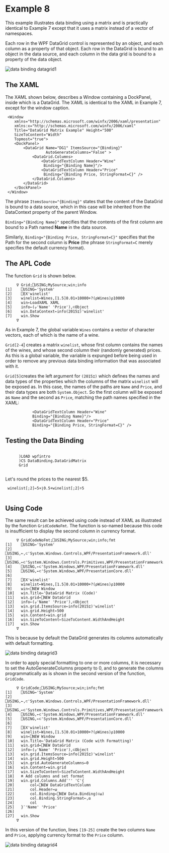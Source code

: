 # Example 8

This example illustrates data binding using a matrix and is practically identical to Example 7 except that it uses a matrix instead of a vector of namespaces.

Each row in the WPF DataGrid control is represented by an object, and each column as a property of that object. Each row in the DataGrid is bound to an object in the data source, and each column in the data grid is bound to a property of the data object.

![data binding datagrid1](../img/data-binding-datagrid1.png)

## The XAML

The XAML shown below,  describes a Window containing a DockPanel, inside which is a DataGrid. The XAML is identical to the XAML in Example 7, except for the window caption.
```apl
 <Window
    xmlns="http://schemas.microsoft.com/winfx/2006/xaml/presentation"
    xmlns:x="http://schemas.microsoft.com/winfx/2006/xaml"
    Title="DataGrid Matrix Example" Height="500"
    SizeToContent="Width"
    Topmost="true">
    <DockPanel>
        <DataGrid Name="DG1" ItemsSource="{Binding}"
                  AutoGenerateColumns="False" >
            <DataGrid.Columns>
                <DataGridTextColumn Header="Wine"
                 Binding="{Binding Name}"/>
                <DataGridTextColumn Header="Price"
                 Binding="{Binding Price, StringFormat=C}" />
            </DataGrid.Columns>
        </DataGrid>
    </DockPanel>
 </Window>

```

The phrase `ItemsSource="{Binding}"` states that the content of the DataGrid is bound to a data source, which in this case will be inherited from the DataContext property of the parent Window.

`Binding="{Binding Name}"` specifies that the contents of the first column are bound to a Path named **Name** in the data source.

Similarly, `Binding="{Binding Price, StringFormat=C}"` specifies that the Path for the second column is **Price** (the phrase `StringFormat=C` merely specifies the default currency format).

## The APL Code

The function `Grid` is shown below.
```apl
     ∇ Grid;⎕USING;MySource;win;info
[1]    ⎕USING←'System'
[2]    ⎕EX'winelist'
[3]    winelist←Wines,[1.5]0.01×10000+?(⍴Wines)⍴10000
[4]    win←LoadXAML XAML
[5]    info←(⍪'Name' 'Price'),⊂Object
[6]    win.DataContext←info(2015⌶)'winelist'
[7]    win.Show
     ∇

```

As in Example 7, the global variable `Wines` contains a vector of character vectors, each of which is the name of a wine.

`Grid[2-4`] creates a  matrix `winelist`, whose first column contains the names of the wines, and whose second column their (randomly generated) prices. As this is a global variable, the variable is expunged before being used in order to remove any previous data binding information that was associated with it.

`Grid[5]`creates the left argument for `(2015⌶)` which defines the names and data types of the properties which the columns of the matrix `winelist` will be exposed as. In this case, the names of the paths are `Name` and `Price`, and their data types are both `System.Object`. So the first column will be exposed as `Name` and the second as `Price`, matching the path names specified in the XAML:
```apl
            <DataGridTextColumn Header="Wine"
            Binding="{Binding Name}"/>
            <DataGridTextColumn Header="Price"
            Binding="{Binding Price, StringFormat=C}" />
```

## Testing the Data Binding
```apl

      )LOAD wpfintro
      )CS DataBinding.DataGridMatrix
      Grid
```
```apl

```

Let's round the prices to the nearest $5.
```apl
 winelist[;2]←5×⌊0.5+winelist[;2]÷5
```
```apl

```

## Using Code

The same result can be achieved using code instead of XAML as illustrated by the function `GridCodeNoFmt`. The function is so-named because this code is insufficient to display the second column in currency format.
```apl
     ∇ GridCodeNoFmt;⎕USING;MySource;win;info;fmt
[1]    ⎕USING←'System'
[2]    ⎕USING,←,⊂'System.Windows.Controls,WPF/PresentationFramework.dll'
[3]    ⎕USING,←⊂'System.Windows.Controls.Primitives,WPF/PresentationFramework.dll'
[4]    ⎕USING,←⊂'System.Windows,WPF/PresentationFramework.dll'
[5]    ⎕USING,←⊂'System.Windows,WPF/PresentationCore.dll'
[6]
[7]    ⎕EX'winelist'
[8]    winelist←Wines,[1.5]0.01×10000+?(⍴Wines)⍴10000
[9]    win←⎕NEW Window
[10]   win.Title←'DataGrid Matrix (Code)'
[11]   win.grid←⎕NEW DataGrid
[12]   info←(⍪'Name' 'Price'),⊂Object
[13]   win.grid.ItemsSource←info(2015⌶)'winelist'
[14]   win.grid.Height←500
[15]   win.Content←win.grid
[16]   win.SizeToContent←SizeToContent.WidthAndHeight
[17]   win.Show
     ∇

```

This is because by default the DataGrid generates its columns automatically with default formatting.

![data binding datagrid3](../img/data-binding-datagrid3.png)

In order to apply special formatting to one or more columns, it is necessary to set the AutoGenerateColumns property to 0, and to generate the columns programmatically as is shown in the second version of the function, `GridCode`.

```apl
     ∇ GridCode;⎕USING;MySource;win;info;fmt
[1]    ⎕USING←'System'
[2]    ⎕USING,←,⊂'System.Windows.Controls,WPF/PresentationFramework.dll'
[3]    ⎕USING,←⊂'System.Windows.Controls.Primitives,WPF/PresentationFramework.dll'
[4]    ⎕USING,←⊂'System.Windows,WPF/PresentationFramework.dll'
[5]    ⎕USING,←⊂'System.Windows,WPF/PresentationCore.dll'
[6]
[7]    ⎕EX'winelist'
[8]    winelist←Wines,[1.5]0.01×10000+?(⍴Wines)⍴10000
[9]    win←⎕NEW Window
[10]   win.Title←'DataGrid Matrix (Code with Formatting)'
[11]   win.grid←⎕NEW DataGrid
[12]   info←(⍪'Name' 'Price'),⊂Object
[13]   win.grid.ItemsSource←info(2015⌶)'winelist'
[14]   win.grid.Height←500
[15]   win.grid.AutoGenerateColumns←0
[16]   win.Content←win.grid
[17]   win.SizeToContent←SizeToContent.WidthAndHeight
[18]   ⍝ Add columns and set format
[19]   win.grid.Columns.Add¨'' 'C'{
[20]       col←⎕NEW DataGridTextColumn
[21]       col.Header←⍵
[22]       col.Binding←⎕NEW Data.Binding(⊂⍵)
[23]       col.Binding.StringFormat←,⍺
[24]       col
[25]   }¨'Name' 'Price'
[26]
[27]   win.Show
     ∇

```

In this version of the function, lines `[19-25]` create the two columns `Name` and `Price`, applying currency format to the `Price` column.

![data binding datagrid4](../img/data-binding-datagrid4.png)
